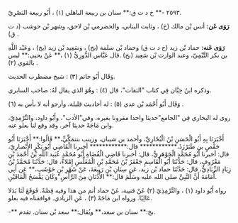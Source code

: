 ٢٥٩٣ -** خ د ت ق:** سنان بن ربيعة الباهلي (١) ، أَبُو ربيعة البَصْرِيّ.

**رَوَى عَن:** أنس بْن مالك (خ) ، وثابت البناني، والحضرمي بْن لاحق، وشهر بْن حوشب (د ت ق) .

**رَوَى عَنه:** حماد بْن زيد (خ د ت ق) وحماد بْن سلمة (بخ) ، وسَعِيد بْن زيد (بخ) ، وعَبْد اللَّهِ بن بكر التَّيْمِيّ، وعبد الوارث بْن سَعِيد (بخ) .قال عَبَّاس الدُّورِيُّ (١) ،** عَنْ يحيى:** ليس بالقوي (٢) .

وَقَال أَبُو حاتم (٣) : شيخ مضطرب الحديث.

وذكره ابنُ حِبَّان فِي كتاب "الثقات"، قال (٤) : وهُوَ الذي يقال لَهُ: صاحب السابري.

وَقَال أَبُو أَحْمَد بْن عدي (٥) : له أحاديث قليلة، وأرجو أنه لا بأس به (٦) .

روى له البخاري فِي "الجامع"حديثا واحدا مقرونا بغيره، وفي"الأدب"، وأَبُو داود، والتِّرْمِذِيّ، وابن مَاجَهْ حديثا آخر. وقد وقع لنا بعلو عنه.

أَخْبَرَنَا بِهِ أَبُو الْحَسَنِ بْنُ الْبُخَارِيِّ، وأحمد بن شيبان، وزينب بنتمَكِّيٍّ،** قَالُوا:** أَخْبَرَنَا أَبُو حَفْصٍ بن طَبَرْزَذَ،************ قال:************ أخبرنا الْقَاضِي أَبُو بَكْرٍ الأَنْصارِيّ، قال: أخبرنا أَبُو مُحَمَّدٍ الْجَوْهَرِيُّ، قال: أخبرنا قَاضِي الْقُضَاةِ أَبُو مُحَمَّدٍ عُبَيد اللَّهِ بْنُ أَحْمَدَ بْنِ مَعْرُوفٍ، قال: حَدَّثَنَا أَبُو الْقَاسِمِ جَعْفَرُ بْنُ مُحَمَّدِ بْنِ الْمُغَلِّسِ إِمْلاءً، قال: حَدَّثَنَا مُحَمَّدُ بْنُ زِيَادٍ الزِّيَادِيُّ، قال: حَدَّثَنَا حماد بْن زيد، عَن سِنَانِ بْنِ رَبِيعَةَ، عَنْ شَهْرِ بْنِ حَوْشَبٍ،** عَن أَبِي أُمَامَةَ أَنَّ النَّبِيَّ صلى الله عليه وسَلَّمَ قال:** الأُذُنَانِ مِنَ الرَّأْسِ"وكَانَ يَمْسَحُ الْمَاقَيْنِ.

رواه أَبُو داود (١) ، والتِّرْمِذِيّ (٢) عَنْ قتيبة، عَنْ حماد أتم من هذا وفيه قِصَّةً. فَوَقَعَ لَنَا بَدَلا عَالِيًا. ورواه ابن مَاجَهْ (٣) ، عَنِ الزيادي. فوافقناه فيه بعلو.

-** بخ:** سنان بن سعد،** ويُقال:** سعد بْن سنان. تقدم.